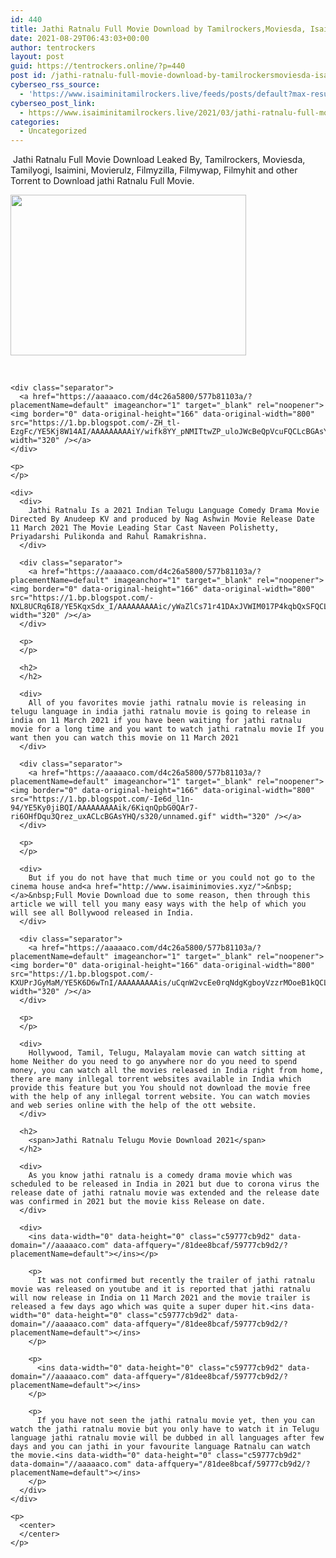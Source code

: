 ```yaml
---
id: 440
title: Jathi Ratnalu Full Movie Download by Tamilrockers,Moviesda, Isaimini 720p
date: 2021-08-29T06:43:03+00:00
author: tentrockers
layout: post
guid: https://tentrockers.online/?p=440
post id: /jathi-ratnalu-full-movie-download-by-tamilrockersmoviesda-isaimini-720p/
cyberseo_rss_source:
  - 'https://www.isaiminitamilrockers.live/feeds/posts/default?max-results=150&start-index=151'
cyberseo_post_link:
  - https://www.isaiminitamilrockers.live/2021/03/jathi-ratnalu-full-movie-download-by.html
categories:
  - Uncategorized
---
```

<meta content="&nbsp; Jathi Ratnalu Full Movie Download &nbsp; Leaked By, Tamilrockers, Moviesda, Tamilyogi, Isaimini, Movierulz, Filmyzilla, Filmywap, Filmyhit and ..." name="twitter:description" />

  


<center>
</center>

  
<ins data-width="0" data-height="0" class="c59777cb9d2" data-domain="//aaaaaco.com" data-affquery="/81dee8bcaf/59777cb9d2/?placementName=default"></ins>

&nbsp;<span>Jathi Ratnalu Full Movie Download</span><span>&nbsp;</span><span>Leaked By, Tamilrockers, Moviesda, Tamilyogi, Isaimini, Movierulz, Filmyzilla, Filmywap, Filmyhit and other Torrent to Download jathi Ratnalu Full Movie.</span><ins data-width="0" data-height="0" class="c59777cb9d2" data-domain="//aaaaaco.com" data-affquery="/81dee8bcaf/59777cb9d2/?placementName=default"></ins>

<div>
  <div class="separator">
    <a href="https://1.bp.blogspot.com/-krVTr2gnLHo/YE5KcahNg3I/AAAAAAAAAiU/YExJjpUBCHUqEsNKo4ZNBlREgZhH1Z7BACLcBGAsYHQ/s1200/jathi-ratnal.jpg" imageanchor="1"><img loading="lazy" border="0" data-original-height="900" data-original-width="1200" height="257" src="https://1.bp.blogspot.com/-krVTr2gnLHo/YE5KcahNg3I/AAAAAAAAAiU/YExJjpUBCHUqEsNKo4ZNBlREgZhH1Z7BACLcBGAsYHQ/w377-h257/jathi-ratnal.jpg" width="377" /></a>
  </div>
  
  <p>
    <span><br /></span></div> 
    
    <div class="separator">
      <a href="https://aaaaaco.com/d4c26a5800/577b81103a/?placementName=default" imageanchor="1" target="_blank" rel="noopener"><img border="0" data-original-height="166" data-original-width="800" src="https://1.bp.blogspot.com/-ZH_tl-EzgFc/YE5Kj8W14AI/AAAAAAAAAiY/wifk8YY_pNMITtwZP_uloJWcBeQpVcuFQCLcBGAsYHQ/s320/unnamed.gif" width="320" /></a>
    </div>
    
    <p>
    </p>
    
    <div>
      <div>
        Jathi Ratnalu Is a 2021 Indian Telugu Language Comedy Drama Movie Directed By Anudeep KV and produced by Nag Ashwin Movie Release Date 11 March 2021 The Movie Leading Star Cast Naveen Polishetty, Priyadarshi Pulikonda and Rahul Ramakrishna.
      </div>
      
      <div class="separator">
        <a href="https://aaaaaco.com/d4c26a5800/577b81103a/?placementName=default" imageanchor="1" target="_blank" rel="noopener"><img border="0" data-original-height="166" data-original-width="800" src="https://1.bp.blogspot.com/-NXL8UCRq6I8/YE5KqxSdx_I/AAAAAAAAAic/yWaZlCs71r41DAxJVWIM017P4kqbQxSFQCLcBGAsYHQ/s320/unnamed.gif" width="320" /></a>
      </div>
      
      <p>
      </p>
      
      <h2>
      </h2>
      
      <div>
        All of you favorites movie jathi ratnalu movie is releasing in telugu language in india jathi ratnalu movie is going to release in india on 11 March 2021 if you have been waiting for jathi ratnalu movie for a long time and you want to watch jathi ratnalu movie If you want then you can watch this movie on 11 March 2021
      </div>
      
      <div class="separator">
        <a href="https://aaaaaco.com/d4c26a5800/577b81103a/?placementName=default" imageanchor="1" target="_blank" rel="noopener"><img border="0" data-original-height="166" data-original-width="800" src="https://1.bp.blogspot.com/-Ie6d_l1n-94/YE5Ky0jiBQI/AAAAAAAAAik/6KiqnQpbG0QAr7-ri6OHfDqu3Qrez_uxACLcBGAsYHQ/s320/unnamed.gif" width="320" /></a>
      </div>
      
      <p>
      </p>
      
      <div>
        But if you do not have that much time or you could not go to the cinema house and<a href="http://www.isaiminimovies.xyz/">&nbsp;</a>&nbsp;Full Movie Download due to some reason, then through this article we will tell you many easy ways with the help of which you will see all Bollywood released in India.
      </div>
      
      <div class="separator">
        <a href="https://aaaaaco.com/d4c26a5800/577b81103a/?placementName=default" imageanchor="1" target="_blank" rel="noopener"><img border="0" data-original-height="166" data-original-width="800" src="https://1.bp.blogspot.com/-KXUPrJGyMaM/YE5K6D6wTnI/AAAAAAAAAis/uCqnW2vcEe0rqNdgKgboyVzzrMOoeB1kQCLcBGAsYHQ/s320/unnamed.gif" width="320" /></a>
      </div>
      
      <p>
      </p>
      
      <div>
        Hollywood, Tamil, Telugu, Malayalam movie can watch sitting at home Neither do you need to go anywhere nor do you need to spend money, you can watch all the movies released in India right from home, there are many inllegal torrent websites available in India which provide this feature but you You should not download the movie free with the help of any inllegal torrent website. You can watch movies and web series online with the help of the ott website.
      </div>
      
      <h2>
        <span>Jathi Ratnalu Telugu Movie Download 2021</span>
      </h2>
      
      <div>
        As you know jathi ratnalu is a comedy drama movie which was scheduled to be released in India in 2021 but due to corona virus the release date of jathi ratnalu movie was extended and the release date was confirmed in 2021 but the movie kiss Release on date.
      </div>
      
      <div>
        <ins data-width="0" data-height="0" class="c59777cb9d2" data-domain="//aaaaaco.com" data-affquery="/81dee8bcaf/59777cb9d2/?placementName=default"></ins></p> 
        
        <p>
          It was not confirmed but recently the trailer of jathi ratnalu movie was released on youtube and it is reported that jathi ratnalu will now release in India on 11 March 2021 and the movie trailer is released a few days ago which was quite a super duper hit.<ins data-width="0" data-height="0" class="c59777cb9d2" data-domain="//aaaaaco.com" data-affquery="/81dee8bcaf/59777cb9d2/?placementName=default"></ins>
        </p>
        
        <p>
          <ins data-width="0" data-height="0" class="c59777cb9d2" data-domain="//aaaaaco.com" data-affquery="/81dee8bcaf/59777cb9d2/?placementName=default"></ins>
        </p>
        
        <p>
          If you have not seen the jathi ratnalu movie yet, then you can watch the jathi ratnalu movie but you only have to watch it in Telugu language jathi ratnalu movie will be dubbed in all languages ​​after few days and you can jathi in your favourite language Ratnalu can watch the movie.<ins data-width="0" data-height="0" class="c59777cb9d2" data-domain="//aaaaaco.com" data-affquery="/81dee8bcaf/59777cb9d2/?placementName=default"></ins>
        </p>
      </div>
    </div>
    
    <p>
      <center>
      </center>
    </p>